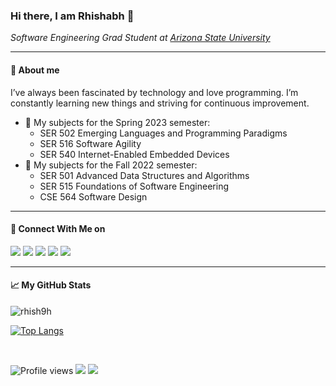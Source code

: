 ### Hi there, I am Rhishabh 👋

<p><em>Software Engineering Grad Student at <a href="https://www.asu.edu/">Arizona State University</a></em></p>

<hr/>

#### 👦 About me

I’ve always been fascinated by technology and love programming. I’m constantly learning new things and striving for continuous improvement.

- 🌱 My subjects for the Spring 2023 semester:
  - SER 502 Emerging Languages and Programming Paradigms
  - SER 516 Software Agility
  - SER 540 Internet-Enabled Embedded Devices
- 🌱 My subjects for the Fall 2022 semester:
  - SER 501 Advanced Data Structures and Algorithms
  - SER 515 Foundations of Software Engineering
  - CSE 564 Software Design

<hr/>

#### 🔗 Connect With Me on


<a target="_blank" href="https://rhish.in/"><img src="https://img.shields.io/badge/r.-rhish.in-blue?style=for-the-badge&logoColor=white"></img></a>	
<a target="_blank" href="https://www.linkedin.com/in/rhishabh-hattarki/"><img src="https://img.shields.io/badge/-LinkedIn-0077B5?style=for-the-badge&logo=Linkedin&logoColor=white"></img></a>
<a target="_blank" href="https://www.instagram.com/__rhish__/"><img src="https://img.shields.io/badge/-Instagram-8a3ab9?style=for-the-badge&logo=Instagram&logoColor=white"></img></a>
<a target="_blank" href="https://leetcode.com/rhish9h/"><img src="https://img.shields.io/badge/-Leetcode-ffdb58?style=for-the-badge&logo=Leetcode&logoColor=white"></img></a>
<a target="_blank" href="https://www.youtube.com/channel/UCt_pUsxq5I2tj2tgfOEr7tg"><img src="https://img.shields.io/badge/-Youtube-red?style=for-the-badge&logo=Youtube&logoColor=white"></img></a>

<hr/>

#### 📈 My GitHub Stats

<img src="https://github-readme-stats.vercel.app/api?username=rhish9h&show_icons=true&theme=gotham" alt="rhish9h" />

[![Top Langs](https://github-readme-stats.vercel.app/api/top-langs/?username=rhish9h&layout=compact&theme=gotham)](https://github.com/anuraghazra/github-readme-stats)

</br>

![Profile views](https://gpvc.arturio.dev/rhish9h)
<img src="https://img.shields.io/github/followers/rhish9h?label=Follow" style=" float:left, margin-right:10px" /> 
<a target="_blank" href="https://www.youtube.com/channel/UCt_pUsxq5I2tj2tgfOEr7tg"><img src="https://img.shields.io/youtube/channel/views/UCt_pUsxq5I2tj2tgfOEr7tg?label=Youtube%20Views&style=plastic" /></a>
<!--
**rhish9h/rhish9h** is a ✨ _special_ ✨ repository because its `README.md` (this file) appears on your GitHub profile.

Here are some ideas to get you started:

- 🔭 I’m currently working on ...
- 🌱 I’m currently learning ...
- 👯 I’m looking to collaborate on ...
- 🤔 I’m looking for help with ...
- 💬 Ask me about ...
- 📫 How to reach me: ...
- 😄 Pronouns: ...
- ⚡ Fun fact: ...
-->
